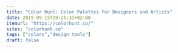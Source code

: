 ```yaml
---
title: "Color Hunt: Color Palettes for Designers and Artists"
date: 2019-09-15T19:25:31+02:00
itemurl: "https://colorhunt.co/"
sites: "colorhunt.co"
tags: ["colors","design tools"]
draft: false
---
```


